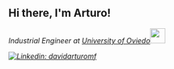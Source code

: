 
<h2> Hi there, I'm Arturo! </h2>

<p><em>Industrial Engineer at <a href="#">University of Oviedo</a><img src="https://media.giphy.com/media/fYSnHlufseco8Fh93Z/giphy.gif" width="30">


[![Linkedin: davidarturomf](https://img.shields.io/badge/-davidarturomf-blue?style=flat-square&logo=Linkedin&logoColor=white&link=https://www.linkedin.com/in/davidarturomf/)](https://www.linkedin.com/in/davidarturomf/)


